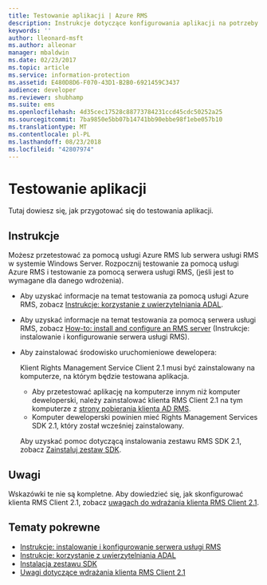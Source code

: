 ```yaml
---
title: Testowanie aplikacji | Azure RMS
description: Instrukcje dotyczące konfigurowania aplikacji na potrzeby testów.
keywords: ''
author: lleonard-msft
ms.author: alleonar
manager: mbaldwin
ms.date: 02/23/2017
ms.topic: article
ms.service: information-protection
ms.assetid: E480D8D6-F070-43D1-B2B0-6921459C3437
audience: developer
ms.reviewer: shubhamp
ms.suite: ems
ms.openlocfilehash: 4d35cec17528c88773784231ccd45cdc50252a25
ms.sourcegitcommit: 7ba9850e5bb07b14741bb90ebbe98f1ebe057b10
ms.translationtype: MT
ms.contentlocale: pl-PL
ms.lasthandoff: 08/23/2018
ms.locfileid: "42807974"
---
```

# <a name="testing-your-application"></a>Testowanie aplikacji

Tutaj dowiesz się, jak przygotować się do testowania aplikacji.

## <a name="instructions"></a>Instrukcje

Możesz przetestować za pomocą usługi Azure RMS lub serwera usługi RMS w systemie Windows Server.  Rozpocznij testowanie za pomocą usługi Azure RMS i testowanie za pomocą serwera usługi RMS, (jeśli jest to wymagane dla danego wdrożenia).

- Aby uzyskać informacje na temat testowania za pomocą usługi Azure RMS, zobacz [Instrukcje: korzystanie z uwierzytelniania ADAL](how-to-use-adal-authentication.md).
- Aby uzyskać informacje na temat testowania za pomocą serwera usługi RMS, zobacz [How-to: install and configure an RMS server](how-to-install-and-configure-an-rms-server.md) (Instrukcje: instalowanie i konfigurowanie serwera usługi RMS).
- Aby zainstalować środowisko uruchomieniowe dewelopera:

   Klient Rights Management Service Client 2.1 musi być zainstalowany na komputerze, na którym będzie testowana aplikacja.
   - Aby przetestować aplikację na komputerze innym niż komputer deweloperski, należy zainstalować klienta RMS Client 2.1 na tym komputerze z [strony pobierania klienta AD RMS](http://www.microsoft.com/en-us/download/details.aspx?id=38396).
   - Komputer deweloperski powinien mieć Rights Management Services SDK 2.1, który został wcześniej zainstalowany.

   Aby uzyskać pomoc dotyczącą instalowania zestawu RMS SDK 2.1, zobacz [Zainstaluj zestaw SDK](install-the-rms-sdk.md).

## <a name="remarks"></a>Uwagi

Wskazówki te nie są kompletne. Aby dowiedzieć się, jak skonfigurować klienta RMS Client 2.1, zobacz [uwagach do wdrażania klienta RMS Client 2.1](https://technet.microsoft.com/library/jj159267(WS.10).aspx).

## <a name="related-topics"></a>Tematy pokrewne

* [Instrukcje: instalowanie i konfigurowanie serwera usługi RMS](how-to-install-and-configure-an-rms-server.md)
* [Instrukcje: korzystanie z uwierzytelniania ADAL](how-to-use-adal-authentication.md)
* [Instalacja zestawu SDK](install-the-rms-sdk.md)
* [Uwagi dotyczące wdrażania klienta RMS Client 2.1](https://technet.microsoft.com/library/jj159267(WS.10).aspx)

